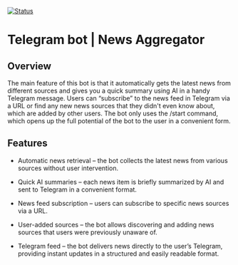 [![Status](https://winslinn.dpdns.org/badge)](https://winslinn.dpdns.org/badge)

# Telegram bot | News Aggregator

## Overview
The main feature of this bot is that it automatically gets the latest news from different sources and gives you a quick summary using AI in a handy Telegram message. Users can “subscribe” to the news feed in Telegram via a URL or find any new news sources that they didn't even know about, which are added by other users. The bot only uses the /start command, which opens up the full potential of the bot to the user in a convenient form.



## Features

- Automatic news retrieval – the bot collects the latest news from various sources without user intervention.

- Quick AI summaries – each news item is briefly summarized by AI and sent to Telegram in a convenient format.

- News feed subscription – users can subscribe to specific news sources via a URL.

- User-added sources – the bot allows discovering and adding news sources that users were previously unaware of.

- Telegram feed – the bot delivers news directly to the user’s Telegram, providing instant updates in a structured and easily readable format.
